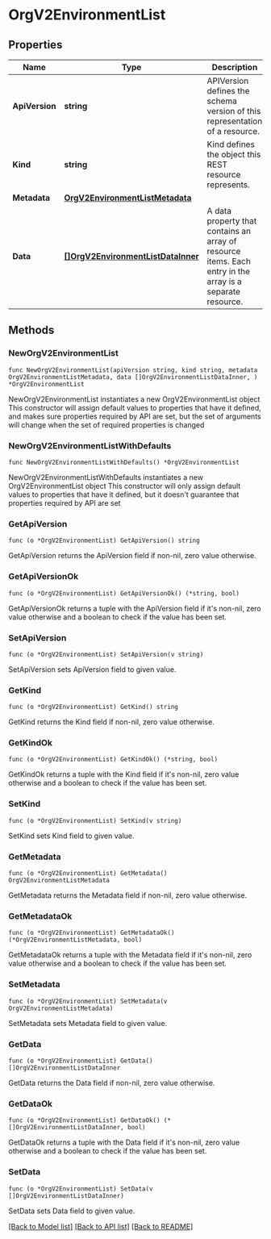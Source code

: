 # OrgV2EnvironmentList

## Properties

Name | Type | Description | Notes
------------ | ------------- | ------------- | -------------
**ApiVersion** | **string** | APIVersion defines the schema version of this representation of a resource. | [readonly] 
**Kind** | **string** | Kind defines the object this REST resource represents. | [readonly] 
**Metadata** | [**OrgV2EnvironmentListMetadata**](OrgV2EnvironmentListMetadata.md) |  | 
**Data** | [**[]OrgV2EnvironmentListDataInner**](OrgV2EnvironmentListDataInner.md) | A data property that contains an array of resource items. Each entry in the array is a separate resource. | 

## Methods

### NewOrgV2EnvironmentList

`func NewOrgV2EnvironmentList(apiVersion string, kind string, metadata OrgV2EnvironmentListMetadata, data []OrgV2EnvironmentListDataInner, ) *OrgV2EnvironmentList`

NewOrgV2EnvironmentList instantiates a new OrgV2EnvironmentList object
This constructor will assign default values to properties that have it defined,
and makes sure properties required by API are set, but the set of arguments
will change when the set of required properties is changed

### NewOrgV2EnvironmentListWithDefaults

`func NewOrgV2EnvironmentListWithDefaults() *OrgV2EnvironmentList`

NewOrgV2EnvironmentListWithDefaults instantiates a new OrgV2EnvironmentList object
This constructor will only assign default values to properties that have it defined,
but it doesn't guarantee that properties required by API are set

### GetApiVersion

`func (o *OrgV2EnvironmentList) GetApiVersion() string`

GetApiVersion returns the ApiVersion field if non-nil, zero value otherwise.

### GetApiVersionOk

`func (o *OrgV2EnvironmentList) GetApiVersionOk() (*string, bool)`

GetApiVersionOk returns a tuple with the ApiVersion field if it's non-nil, zero value otherwise
and a boolean to check if the value has been set.

### SetApiVersion

`func (o *OrgV2EnvironmentList) SetApiVersion(v string)`

SetApiVersion sets ApiVersion field to given value.


### GetKind

`func (o *OrgV2EnvironmentList) GetKind() string`

GetKind returns the Kind field if non-nil, zero value otherwise.

### GetKindOk

`func (o *OrgV2EnvironmentList) GetKindOk() (*string, bool)`

GetKindOk returns a tuple with the Kind field if it's non-nil, zero value otherwise
and a boolean to check if the value has been set.

### SetKind

`func (o *OrgV2EnvironmentList) SetKind(v string)`

SetKind sets Kind field to given value.


### GetMetadata

`func (o *OrgV2EnvironmentList) GetMetadata() OrgV2EnvironmentListMetadata`

GetMetadata returns the Metadata field if non-nil, zero value otherwise.

### GetMetadataOk

`func (o *OrgV2EnvironmentList) GetMetadataOk() (*OrgV2EnvironmentListMetadata, bool)`

GetMetadataOk returns a tuple with the Metadata field if it's non-nil, zero value otherwise
and a boolean to check if the value has been set.

### SetMetadata

`func (o *OrgV2EnvironmentList) SetMetadata(v OrgV2EnvironmentListMetadata)`

SetMetadata sets Metadata field to given value.


### GetData

`func (o *OrgV2EnvironmentList) GetData() []OrgV2EnvironmentListDataInner`

GetData returns the Data field if non-nil, zero value otherwise.

### GetDataOk

`func (o *OrgV2EnvironmentList) GetDataOk() (*[]OrgV2EnvironmentListDataInner, bool)`

GetDataOk returns a tuple with the Data field if it's non-nil, zero value otherwise
and a boolean to check if the value has been set.

### SetData

`func (o *OrgV2EnvironmentList) SetData(v []OrgV2EnvironmentListDataInner)`

SetData sets Data field to given value.



[[Back to Model list]](../README.md#documentation-for-models) [[Back to API list]](../README.md#documentation-for-api-endpoints) [[Back to README]](../README.md)


